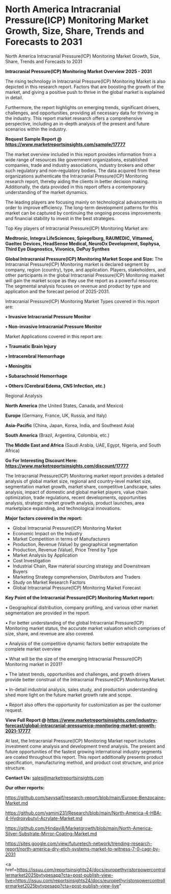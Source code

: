 # North America Intracranial Pressure(ICP) Monitoring Market Growth, Size, Share, Trends and Forecasts to 2031
North America Intracranial Pressure(ICP) Monitoring Market Growth, Size, Share, Trends and Forecasts to 2031

<Strong> Intracranial Pressure(ICP) Monitoring Market Overview 2025 - 2031</strong>

The rising technology in Intracranial Pressure(ICP) Monitoring Market is also depicted in this research report. Factors that are boosting the growth of the market, and giving a positive push to thrive in the global market is explained in detail.

Furthermore, the report highlights on emerging trends, significant drivers, challenges, and opportunities, providing all necessary data for thriving in the industry. This report market research offers a comprehensive perspective, including an in-depth analysis of the present and future scenarios within the industry.

<strong>Request Sample Report @ <a href=https://www.marketreportsinsights.com/sample/17777>https://www.marketreportsinsights.com/sample/17777</a></strong>

The market overview included in this report provides information from a wide range of resources like government organizations, established companies, trade and industry associations, industry brokers and other such regulatory and non-regulatory bodies. The data acquired from these organizations authenticate the Intracranial Pressure(ICP) Monitoring research report, thereby aiding the clients in better decision making. Additionally, the data provided in this report offers a contemporary understanding of the market dynamics.

The leading players are focusing mainly on technological advancements in order to improve efficiency. The long-term development patterns for this market can be captured by continuing the ongoing process improvements and financial stability to invest in the best strategies.

Top Key players of Intracranial Pressure(ICP) Monitoring Market are:

<strong>Medtronic, Integra LifeSciences, Spiegelburg, RAUMEDIC, Vittamed, Gaeltec Devices, HeadSense Medical, NeuroDx Development, Sophysa, Third Eye Diagnostics, Vivonics, DePuy Synthes</strong>

<strong><b>Global Intracranial Pressure(ICP) Monitoring Market Scope and Size:</b></strong>
The Intracranial Pressure(ICP) Monitoring market is declared segment by company, region (country), type, and application. Players, stakeholders, and other participants in the global Intracranial Pressure(ICP) Monitoring market will gain the market scope as they use the report as a powerful resource. The segmental analysis focuses on revenue and product by type and application and the forecast period of 2025-2031.

Intracranial Pressure(ICP) Monitoring Market Types covered in this report are:

<strong>• Invasive Intracranial Pressure Monitor

• Non-invasive Intracranial Pressure Monitor</strong>

Market Applications covered in this report are:

<strong>• Traumatic Brain Injury

• Intracerebral Hemorrhage

• Meningitis

• Subarachnoid Hemorrhage

• Others (Cerebral Edema, CNS Infection, etc.)</strong> 

Regional Analysis

<strong>North America</strong> (the United States, Canada, and Mexico)

<strong>Europe</strong> (Germany, France, UK, Russia, and Italy)

<strong>Asia-Pacific</strong> (China, Japan, Korea, India, and Southeast Asia)

<strong>South America</strong> (Brazil, Argentina, Colombia, etc.)

<strong>The Middle East and Africa</strong> (Saudi Arabia, UAE, Egypt, Nigeria, and South Africa)

<strong>Go For Interesting Discount Here: <a href=https://www.marketreportsinsights.com/discount/17777>https://www.marketreportsinsights.com/discount/17777</a></strong>

The Intracranial Pressure(ICP) Monitoring market report provides a detailed analysis of global market size, regional and country-level market size, segmentation market growth, market share, competitive Landscape, sales analysis, impact of domestic and global market players, value chain optimization, trade regulations, recent developments, opportunities analysis, strategic market growth analysis, product launches, area marketplace expanding, and technological innovations.

<strong><b>Major factors covered in the report:</b></strong>
<ul>
  <li>Global Intracranial Pressure(ICP) Monitoring Market </li>
  <li>Economic Impact on the Industry</li>
  <li>Market Competition in terms of Manufacturers</li>
  <li>Production, Revenue (Value) by geographical segmentation</li>
  <li>Production, Revenue (Value), Price Trend by Type</li>
  <li>Market Analysis by Application</li>
  <li>Cost Investigation</li>
  <li>Industrial Chain, Raw material sourcing strategy and Downstream Buyers</li>
  <li>Marketing Strategy comprehension, Distributors and Traders</li>
  <li>Study on Market Research Factors</li>
  <li>Global Intracranial Pressure(ICP) Monitoring Market Forecast</li>
</ul>

<strong><b>Key Point of the Intracranial Pressure(ICP) Monitoring Market report:</b></strong>

• Geographical distribution, company profiling, and various other market segmentation are provided in the report.

• For better understanding of the global Intracranial Pressure(ICP) Monitoring market status, the accurate market valuation which comprises of size, share, and revenue are also covered.

• Analysis of the competitive dynamic factors better extrapolate the complete market overview

• What will be the size of the emerging Intracranial Pressure(ICP) Monitoring market in 2031?

• The latest trends, opportunities and challenges, and growth drivers provide better construal of the Intracranial Pressure(ICP) Monitoring Market.

• In-detail industrial analysis, sales study, and production understanding shed more light on the future market growth rate and scope.

• Report also offers the opportunity for customization as per the customer request.

<strong><b>View Full Report @ <a href=https://www.marketreportsinsights.com/industry-forecast/global-intracranial-pressureicp-monitoring-market-growth-2021-17777>https://www.marketreportsinsights.com/industry-forecast/global-intracranial-pressureicp-monitoring-market-growth-2021-17777</a></b></strong>


At last, the Intracranial Pressure(ICP) Monitoring Market report includes investment come analysis and development trend analysis. The present and future opportunities of the fastest growing international industry segments are coated throughout this report. This report additionally presents product specification, manufacturing method, and product cost structure, and price structure.

<strong>Contact Us:</strong>
sales@marketreportsinsights.com

<strong>Our other reports:</strong>

<a href=https://github.com/sayysaif/research-report/blob/main/Europe-Benzocaine-Market.md>https://github.com/sayysaif/research-report/blob/main/Europe-Benzocaine-Market.md</a>

<a href=https://github.com/yamini231/Research/blob/main/North-America-4-HBA-4-Hydroxybutyl-Acrylate-Market.md>https://github.com/yamini231/Research/blob/main/North-America-4-HBA-4-Hydroxybutyl-Acrylate-Market.md</a>

<a href=https://github.com/Hindavi8/Marketgrowth/blob/main/North-America-Silver-Substrate-Mirror-Coating-Market.md>https://github.com/Hindavi8/Marketgrowth/blob/main/North-America-Silver-Substrate-Mirror-Coating-Market.md</a>

<a href=https://sites.google.com/view/futuretech-network/trending-research-report/north-america-dry-etch-systems-market-to-witness-7-0-cagr-by-2031>https://sites.google.com/view/futuretech-network/trending-research-report/north-america-dry-etch-systems-market-to-witness-7-0-cagr-by-2031</a>

<a href=https://issuu.com/reportsinsights24/docs/europethyristorpowercontrollermarket2025bytypesapp?cta=post-publish-view-live>https://issuu.com/reportsinsights24/docs/europethyristorpowercontrollermarket2025bytypesapp?cta=post-publish-view-live</a>"
